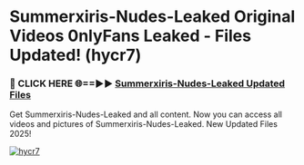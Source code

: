 # Summerxiris-Nudes-Leaked Original Videos 0nlyFans Leaked - Files Updated! (hycr7)

<h3>🔴 CLICK HERE 🌐==►► <a href="https://tinyurl.com/yrmya6cz" rel="nofollow">Summerxiris-Nudes-Leaked Updated Files</a></h3>

Get Summerxiris-Nudes-Leaked and all content. Now you can access all videos and pictures of Summerxiris-Nudes-Leaked. New Updated Files 2025!

[![hycr7](https://i.imgur.com/FMdXYCs.gif)](https://tinyurl.com/yrmya6cz)

